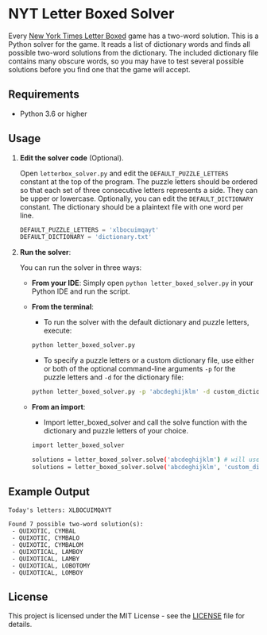 # NYT Letter Boxed Solver
Every [New York Times Letter Boxed](https://www.nytimes.com/puzzles/letter-boxed) game has a two-word solution. This is a Python solver for the game. It reads a list of dictionary words and finds all possible two-word solutions from the dictionary. The included dictionary file contains many obscure words, so you may have to test several possible solutions before you find one that the game will accept.

## Requirements

- Python 3.6 or higher

## Usage

1. **Edit the solver code** (Optional).

    Open `letterbox_solver.py` and edit the `DEFAULT_PUZZLE_LETTERS` constant at the top of the program. The puzzle letters should be ordered so that each set of three consecutive letters represents a side. They can be upper or lowercase. Optionally, you can edit the ```DEFAULT_DICTIONARY``` constant. The dictionary should be a plaintext file with one word per line.

    ```python
    DEFAULT_PUZZLE_LETTERS = 'xlbocuimqayt'
    DEFAULT_DICTIONARY = 'dictionary.txt'
    ```

2. **Run the solver**:

    You can run the solver in three ways:

    - **From your IDE**: Simply open `python letter_boxed_solver.py` in your Python IDE and run the script.

    - **From the terminal**:
      - To run the solver with the default dictionary and puzzle letters, execute:

      ```bash
      python letter_boxed_solver.py
      ```

      - To specify a puzzle letters or a custom dictionary file, use either or both of the optional command-line arguments `-p` for the puzzle letters and `-d` for the dictionary file:

      ```bash
      python letter_boxed_solver.py -p 'abcdeghijklm' -d custom_dictionary.txt 
      ```

    - **From an import**:
      - Import letter_boxed_solver and call the solve function with the dictionary and puzzle letters of your choice.

      ```bash
      import letter_boxed_solver
      
      solutions = letter_boxed_solver.solve('abcdeghijklm') # will use default dictionary
      solutions = letter_boxed_solver.solve('abcdeghijklm', 'custom_dictionary.txt')
      ```

## Example Output
```
Today's letters: XLBOCUIMQAYT

Found 7 possible two-word solution(s):
 - QUIXOTIC, CYMBAL
 - QUIXOTIC, CYMBALO
 - QUIXOTIC, CYMBALOM
 - QUIXOTICAL, LAMBOY
 - QUIXOTICAL, LAMBY
 - QUIXOTICAL, LOBOTOMY
 - QUIXOTICAL, LOMBOY
```

## License
This project is licensed under the MIT License - see the [LICENSE](LICENSE) file for details.
